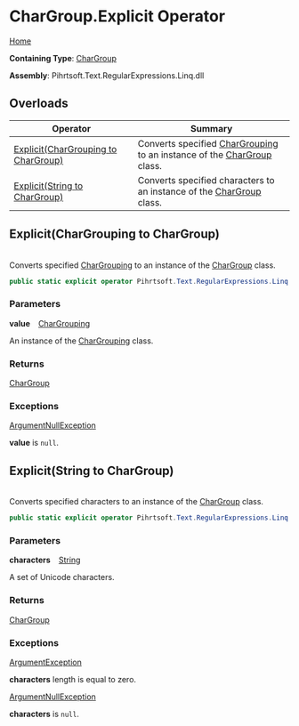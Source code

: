 # CharGroup\.Explicit Operator

[Home](../../../../../../README.md)

**Containing Type**: [CharGroup](../README.md)

**Assembly**: Pihrtsoft\.Text\.RegularExpressions\.Linq\.dll

## Overloads

| Operator | Summary |
| -------- | ------- |
| [Explicit(CharGrouping to CharGroup)](#Pihrtsoft_Text_RegularExpressions_Linq_CharGroup_op_Explicit_Pihrtsoft_Text_RegularExpressions_Linq_CharGrouping__Pihrtsoft_Text_RegularExpressions_Linq_CharGroup) | Converts specified [CharGrouping](../../CharGrouping/README.md) to an instance of the [CharGroup](../README.md) class\. |
| [Explicit(String to CharGroup)](#Pihrtsoft_Text_RegularExpressions_Linq_CharGroup_op_Explicit_System_String__Pihrtsoft_Text_RegularExpressions_Linq_CharGroup) | Converts specified characters to an instance of the [CharGroup](../README.md) class\. |

## Explicit\(CharGrouping to CharGroup\) <a id="Pihrtsoft_Text_RegularExpressions_Linq_CharGroup_op_Explicit_Pihrtsoft_Text_RegularExpressions_Linq_CharGrouping__Pihrtsoft_Text_RegularExpressions_Linq_CharGroup"></a>

\
Converts specified [CharGrouping](../../CharGrouping/README.md) to an instance of the [CharGroup](../README.md) class\.

```csharp
public static explicit operator Pihrtsoft.Text.RegularExpressions.Linq.CharGroup(Pihrtsoft.Text.RegularExpressions.Linq.CharGrouping value)
```

### Parameters

**value** &ensp; [CharGrouping](../../CharGrouping/README.md)

An instance of the [CharGrouping](../../CharGrouping/README.md) class\.

### Returns

[CharGroup](../README.md)

### Exceptions

[ArgumentNullException](https://docs.microsoft.com/en-us/dotnet/api/system.argumentnullexception)

**value** is `null`\.

## Explicit\(String to CharGroup\) <a id="Pihrtsoft_Text_RegularExpressions_Linq_CharGroup_op_Explicit_System_String__Pihrtsoft_Text_RegularExpressions_Linq_CharGroup"></a>

\
Converts specified characters to an instance of the [CharGroup](../README.md) class\.

```csharp
public static explicit operator Pihrtsoft.Text.RegularExpressions.Linq.CharGroup(string characters)
```

### Parameters

**characters** &ensp; [String](https://docs.microsoft.com/en-us/dotnet/api/system.string)

A set of Unicode characters\.

### Returns

[CharGroup](../README.md)

### Exceptions

[ArgumentException](https://docs.microsoft.com/en-us/dotnet/api/system.argumentexception)

**characters** length is equal to zero\.

[ArgumentNullException](https://docs.microsoft.com/en-us/dotnet/api/system.argumentnullexception)

**characters** is `null`\.

